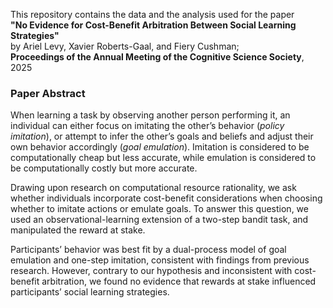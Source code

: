This repository contains the data and the analysis used for the paper  
**"No Evidence for Cost-Benefit Arbitration Between Social Learning Strategies"**  
by Ariel Levy, Xavier Roberts-Gaal, and Fiery Cushman;  
**Proceedings of the Annual Meeting of the Cognitive Science Society**, 2025

### Paper Abstract

When learning a task by observing another person performing it, an individual can either focus on imitating the other’s behavior (*policy imitation*), or attempt to infer the other’s goals and beliefs and adjust their own behavior accordingly (*goal emulation*). Imitation is considered to be computationally cheap but less accurate, while emulation is considered to be computationally costly but more accurate.

Drawing upon research on computational resource rationality, we ask whether individuals incorporate cost-benefit considerations when choosing whether to imitate actions or emulate goals. To answer this question, we used an observational-learning extension of a two-step bandit task, and manipulated the reward at stake.

Participants’ behavior was best fit by a dual-process model of goal emulation and one-step imitation, consistent with findings from previous research. However, contrary to our hypothesis and inconsistent with cost-benefit arbitration, we found no evidence that rewards at stake influenced participants’ social learning strategies.